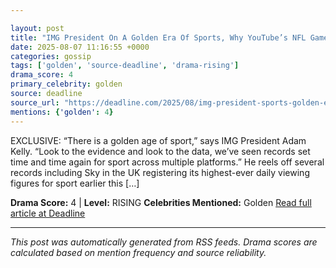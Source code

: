 ```yaml
---

layout: post
title: "IMG President On A Golden Era Of Sports, Why YouTube’s NFL Game Will Be A Record-Breaker & How Netflix Became A Star Player"
date: 2025-08-07 11:16:55 +0000
categories: gossip
tags: ['golden', 'source-deadline', 'drama-rising']
drama_score: 4
primary_celebrity: golden
source: deadline
source_url: "https://deadline.com/2025/08/img-president-sports-golden-era-nfl-youtube-records-netflix-1236478773/"
mentions: {'golden': 4}
---
```


EXCLUSIVE: “There is a golden age of sport,” says IMG President Adam Kelly. “Look to the evidence and look to the data, we’ve seen records set time and time again for sport across multiple platforms.” He reels off several records including Sky in the UK registering its highest-ever daily viewing figures for sport earlier this […]

**Drama Score:** 4 | **Level:** RISING **Celebrities Mentioned:** Golden [Read full article at Deadline](https://deadline.com/2025/08/img-president-sports-golden-era-nfl-youtube-records-netflix-1236478773/)

---

*This post was automatically generated from RSS feeds. Drama scores are calculated based on mention frequency and source reliability.*